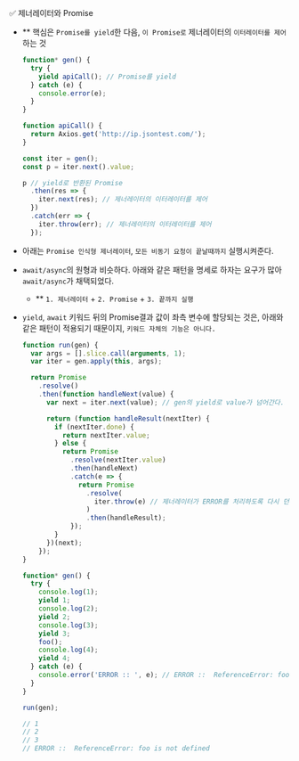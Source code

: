 ✅ 제너레이터와 Promise

* ** 핵심은 `Promise를 yield`한 다음, `이 Promise로` 제너레이터의 `이터레이터를 제어`하는 것
  ```js
  function* gen() {
    try {
      yield apiCall(); // Promise를 yield
    } catch (e) {
      console.error(e);
    }
  }

  function apiCall() {
    return Axios.get('http://ip.jsontest.com/');
  }

  const iter = gen();
  const p = iter.next().value;

  p // yield로 반환된 Promise
    .then(res => {
      iter.next(res); // 제너레이터의 이터레이터를 제어
    })
    .catch(err => {
      iter.throw(err); // 제너레이터의 이터레이터를 제어
    });
  ```

* 아래는 `Promise 인식형 제너레이터`, `모든 비동기 요청이 끝날때까지` 실행시켜준다.
* `await/async`의 원형과 비슷하다. 아래와 같은 패턴을 명세로 하자는 요구가 많아 `await/async`가 채택되었다.
  * ** `1. 제너레이터` + `2. Promise` + `3. 끝까지 실행`
* `yield`, `await` 키워드 뒤의 Promise결과 값이 좌측 변수에 할당되는 것은, 아래와 같은 패턴이 적용되기 때문이지, `키워드 자체의 기능은 아니다.`
  ```javascript
  function run(gen) {
    var args = [].slice.call(arguments, 1);
    var iter = gen.apply(this, args);

    return Promise
      .resolve()
      .then(function handleNext(value) {
        var next = iter.next(value); // gen의 yield로 value가 넘어간다.

        return (function handleResult(nextIter) {
          if (nextIter.done) {
            return nextIter.value;
          } else {
            return Promise
              .resolve(nextIter.value)
              .then(handleNext)
              .catch(e => {
                return Promise
                  .resolve(
                    iter.throw(e) // 제너레이터가 ERROR를 처리하도록 다시 던져준다.
                  )
                  .then(handleResult);
              });
          }
        })(next);
      });
  }

  function* gen() {
    try {
      console.log(1);
      yield 1;
      console.log(2);
      yield 2;
      console.log(3);
      yield 3;
      foo();
      console.log(4);
      yield 4;
    } catch (e) {
      console.error('ERROR :: ', e); // ERROR ::  ReferenceError: foo is not defined
    }
  }

  run(gen);

  // 1
  // 2
  // 3
  // ERROR ::  ReferenceError: foo is not defined
  ```